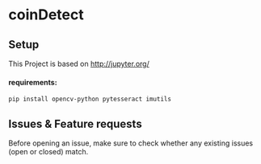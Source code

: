 # coinDetect


## Setup
This Project is based on http://jupyter.org/

#### requirements:
<code>pip install opencv-python pytesseract imutils</code>


## Issues & Feature requests
Before opening an issue, make sure to check whether any existing issues
(open or closed) match.
